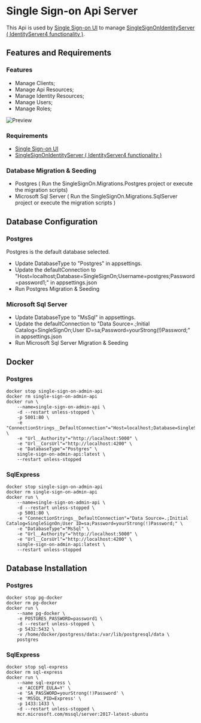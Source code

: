 # Single Sign-on Api Server

This Api is used by [Single Sign-on UI](https://github.com/laredoza/SingleSignOnUI) to manage [SingleSignOnIdentityServer ( IdentityServer4 functionality )](https://github.com/laredoza/SingleSignOnIdentityServer).

## Features and Requirements

### Features

- Manage Clients;
- Manage Api Resources;
- Manage Identity Resources;
- Manage Users;
- Manage Roles;


![Preview](https://raw.githubusercontent.com/laredoza/SingleSignOnUI/master/SingleSignOn.gif)

### Requirements
- [Single Sign-on UI](https://github.com/laredoza/SingleSignOnUI)
- [SingleSignOnIdentityServer ( IdentityServer4 functionality )](https://github.com/laredoza/SingleSignOnIdentityServer)

### Database Migration & Seeding
- Postgres ( Run the SingleSignOn.Migrations.Postgres project or execute the migration scripts)
- Microsoft Sql Server ( Run the SingleSignOn.Migrations.SqlServer project or execute the migration scripts )

## Database Configuration

### Postgres

Postgres is the default database selected.

- Update DatabaseType to "Postgres" in appsettings.
- Update the defaultConnection to "Host=localhost;Database=SingleSignOn;Username=postgres;Password=password1;" in  appsettings.json
- Run Postgres Migration & Seeding 

### Microsoft Sql Server

- Update DatabaseType to "MsSql" in appsettings.
- Update the defaultConnection to "Data Source=.;Initial Catalog=SingleSignOn;User ID=sa;Password=yourStrong(!)Password;" in appsettings.json
- Run Microsoft Sql Server Migration & Seeding 

## Docker

### Postgres

```
docker stop single-sign-on-admin-api 
docker rm single-sign-on-admin-api  
docker run \
	--name=single-sign-on-admin-api \
	-d --restart unless-stopped \
	-p 5001:80 \
	-e "ConnectionStrings__DefaultConnection"="Host=localhost;Database=SingleSignOn;Username=postgres;Password=password1;" \
	-e "Url__Authority"="http://localhost:5000" \
	-e "Url__CorsUrl"="http://localhost:4200" \
	-e "DatabaseType"="Postgres" \
	single-sign-on-admin-api:latest \
	--restart unless-stopped
```

### SqlExpress

```
docker stop single-sign-on-admin-api 
docker rm single-sign-on-admin-api  
docker run \
	--name=single-sign-on-admin-api \
	-d --restart unless-stopped \
	-p 5001:80 \
	-e "ConnectionStrings__DefaultConnection"="Data Source=.;Initial Catalog=SingleSignOn;User ID=sa;Password=yourStrong(!)Password;" \
	-e "DatabaseType"="MsSql" \
	-e "Url__Authority"="http://localhost:5000" \
	-e "Url__CorsUrl"="http://localhost:4200" \
	single-sign-on-admin-api:latest \
	--restart unless-stopped
```

## Database Installation

### Postgres

```
docker stop pg-docker 
docker rm pg-docker 
docker run \
	--name pg-docker \
	-e POSTGRES_PASSWORD=password1 \
	-d --restart unless-stopped \
	-p 5432:5432 \
	-v /home/docker/postgress/data:/var/lib/postgresql/data \
	postgres
```

### SqlExpress

```
docker stop sql-express 
docker rm sql-express 
docker run \
	--name sql-express \
	-e 'ACCEPT_EULA=Y' \
	-e 'SA_PASSWORD=yourStrong(!)Password' \
	-e 'MSSQL_PID=Express' \
	-p 1433:1433 \
	-d --restart unless-stopped \
	mcr.microsoft.com/mssql/server:2017-latest-ubuntu
```
